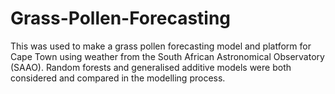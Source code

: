 # Grass-Pollen-Forecasting
This was used to make a grass pollen forecasting model and platform for Cape Town using weather from the South African Astronomical Observatory (SAAO). Random forests and generalised additive models were both considered and compared in the modelling process.
